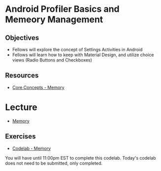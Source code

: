 # Android Profiler Basics and Memeory Management

## Objectives
* Fellows will explore the concept of Settings Activities in Android
* Fellows will learn how to keep with Material Design, and utilize choice views (Radio Buttons and Checkboxes)

## Resources
* [Core Concepts - Memory](https://google-developer-training.github.io/android-developer-advanced-course-concepts/unit-2-make-your-apps-fast-and-small/lesson-4-performance/4-2-c-memory/4-2-c-memory.html)

# Lecture

* [Memory](https://docs.google.com/presentation/d/1nYZZvvTsItCFFn38ZD4eaSeFIkxFEPwlKk9Q8-qUjjE/edit#slide=id.g2f5be0ca14_0_9)

## Exercises

* [Codelab - Memory](https://codelabs.developers.google.com/codelabs/advanced-android-training-memory-profiler/index.html?index=..%2F..advanced-android-training#0)

You will have until 11:00pm EST to complete this codelab. Today's codelab does not need to be submitted, only completed.
